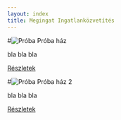 ```yaml
---
layout: index
title: Megingat Ingatlanközvetítés
---
```



#![Próba](http://i.imgur.com/iwsZG17.jpg) Próba ház

bla bla bla

[Részletek](elado/proba)

#![Próba](http://i.imgur.com/iwsZG17.jpg) Próba ház 2

bla bla bla

[Részletek](elado/proba)
